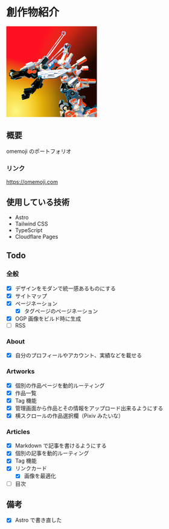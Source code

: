 # 創作物紹介

<img src="./public/omemoji.png" width=240 height=240/>

## 概要

omemoji のポートフォリオ

### リンク

https://omemoji.com

## 使用している技術

- Astro
- Tailwind CSS
- TypeScript
- Cloudflare Pages

## Todo

### 全般

- [x] デザインをモダンで統一感あるものにする
- [x] サイトマップ
- [x] ページネーション
  - [x] タグページのページネーション
- [x] OGP 画像をビルド時に生成
- [ ] RSS

### About

- [x] 自分のプロフィールやアカウント、実績などを載せる

### Artworks

- [x] 個別の作品ページを動的ルーティング
- [x] 作品一覧
- [x] Tag 機能
- [x] 管理画面から作品とその情報をアップロード出来るようにする
- [x] 横スクロールの作品選択欄（Pixiv みたいな）

### Articles

- [x] Markdown で記事を書けるようにする
- [x] 個別の記事を動的ルーティング
- [x] Tag 機能
- [x] リンクカード
  - [x] 画像を最適化
- [ ] 目次

## 備考

- [x] Astro で書き直した
